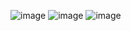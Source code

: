 
![image](https://github.com/Hayeonggg/MBTI-Analysis-project/assets/90309728/90106d58-da09-4f2a-91a8-f7af2f84e422)
![image](https://github.com/Hayeonggg/MBTI-Analysis-project/assets/90309728/63fa51e3-1fd6-4b7b-adaa-fd2f14d7ecc4)
![image](https://github.com/Hayeonggg/MBTI-Analysis-project/assets/90309728/4fcbb4ab-5a11-4a53-bc5d-3bb102e7bca8)

